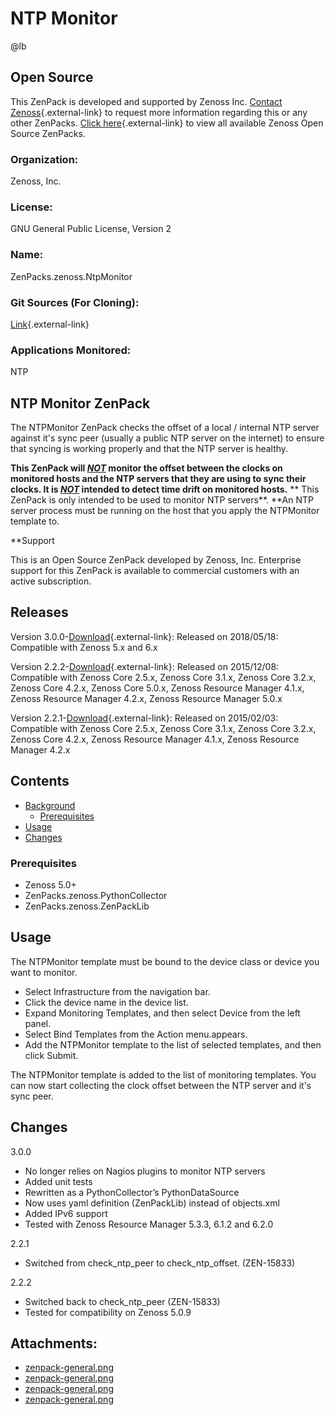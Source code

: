 # NTP Monitor

@lb[](img/zenpack-zenpack-general.png)

## Open Source

This ZenPack is developed and supported by Zenoss Inc. [Contact Zenoss](https://tryit.zenoss.com/zenpack-contact/){.external-link} to
request more information regarding this or any other ZenPacks. [Click here](https://zenoss.com/product/zenpacks?f%5B0%5D=im_field_zenpack_category:1091){.external-link}
to view all available Zenoss Open Source ZenPacks.

### Organization:

Zenoss, Inc.

### License:

GNU General Public License, Version 2

### Name:

ZenPacks.zenoss.NtpMonitor

### Git Sources (For Cloning):

[Link](https://github.com/zenoss/ZenPacks.zenoss.NtpMonitor.git){.external-link}

### Applications Monitored:

NTP

## NTP Monitor ZenPack

The NTPMonitor ZenPack checks the offset of a local / internal NTP
server against it's sync peer (usually a public NTP server on the
internet) to ensure that syncing is working properly and that the NTP
server is healthy.

**This ZenPack will <u>*NOT*</u> monitor the offset between the clocks
on monitored hosts and the NTP servers that they are using to sync their
clocks.  It is *<u>NOT</u>* intended to detect time drift on monitored
hosts.**
**
This ZenPack is only intended to be used to monitor NTP servers**.  **An
NTP server process must be running on the host that you apply the
NTPMonitor template to.

**Support

This is an Open Source ZenPack developed by Zenoss, Inc. Enterprise
support for this ZenPack is available to commercial customers with an
active subscription.

## Releases

Version 3.0.0-[Download](https://delivery.zenoss.com){.external-link}:   Released on 2018/05/18:   Compatible with Zenoss 5.x and 6.x

Version 2.2.2-[Download](https://delivery.zenoss.com){.external-link}:   Released on 2015/12/08:   Compatible with Zenoss Core 2.5.x, Zenoss Core 3.1.x, Zenoss Core
    3.2.x, Zenoss Core 4.2.x, Zenoss Core 5.0.x, Zenoss Resource Manager
    4.1.x, Zenoss Resource Manager 4.2.x, Zenoss Resource Manager
    5.0.x

Version 2.2.1-[Download](https://delivery.zenoss.com){.external-link}:   Released on 2015/02/03:   Compatible with Zenoss Core 2.5.x, Zenoss Core 3.1.x, Zenoss Core
    3.2.x, Zenoss Core 4.2.x, Zenoss Resource Manager 4.1.x, Zenoss
    Resource Manager 4.2.x

## Contents

-   [Background](#background)
    -   [Prerequisites](#prerequisites)
-   [Usage](#usage)
-   [Changes](#changes)

### Prerequisites

-   Zenoss 5.0+
-   ZenPacks.zenoss.PythonCollector
-   ZenPacks.zenoss.ZenPackLib

## Usage

The NTPMonitor template must be bound to the device class or device you
want to monitor.

-   Select Infrastructure from the navigation bar.
-   Click the device name in the device list.
-   Expand Monitoring Templates, and then select Device from the left
    panel.
-   Select Bind Templates from the Action menu.appears.
-   Add the NTPMonitor template to the list of selected templates, and
    then click Submit.

The NTPMonitor template is added to the list of monitoring templates.
You can now start collecting the clock offset between the NTP server and
it's sync peer.

## Changes

3.0.0

-   No longer relies on Nagios plugins to monitor NTP servers
-   Added unit tests
-   Rewritten as a PythonCollector&rsquo;s PythonDataSource
-   Now uses yaml definition (ZenPackLib) instead of objects.xml
-   Added IPv6 support
-   Tested with Zenoss Resource Manager 5.3.3, 6.1.2 and 6.2.0

2.2.1

-   Switched from check_ntp_peer to check_ntp_offset. (ZEN-15833)

2.2.2

-   Switched back to check_ntp_peer (ZEN-15833)
-   Tested for compatibility on Zenoss 5.0.9

## Attachments:

-   [zenpack-general.png](img/zenpack-zenpack-general.png)
-   [zenpack-general.png](img/zenpack-zenpack-general.png)
-   [zenpack-general.png](img/zenpack-zenpack-general.png)
-   [zenpack-general.png](img/zenpack-zenpack-general.png)

